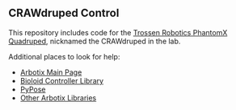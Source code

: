 CRAWdruped Control
-----

This repository includes code for the [Trossen Robotics PhantomX Quadruped](http://www.trossenrobotics.com/p/PhantomX-AX-12-Quadruped.aspx), nicknamed the CRAWdruped in the lab.

Additional places to look for help:
* [Arbotix Main Page](http://code.google.com/p/arbotix/)
* [Bioloid Controller Library](http://code.google.com/p/arbotix/wiki/BioloidController)
* [PyPose](http://code.google.com/p/arbotix/wiki/PyPose)
* [Other Arbotix Libraries](http://code.google.com/p/arbotix/wiki/OtherLibraries)


